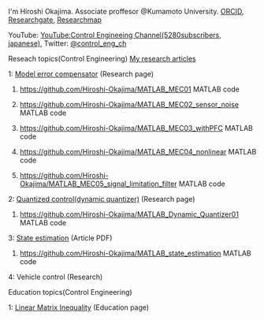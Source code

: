 I'm Hiroshi Okajima. Associate proffesor @Kumamoto University. [ORCID](https://orcid.org/0000-0001-7621-7482), [Researchgate](https://www.researchgate.net/profile/Hiroshi-Okajima), [Researchmap](https://researchmap.jp/read0203288?lang=en)

YouTube: [YouTube:Control Engineeing Channel(5280subscribers, japanese)](https://www.youtube.com/c/ControlEngineeringChannel/videos), Twitter: [@control_eng_ch](https://twitter.com/control_eng_ch)

Reseach topics(Control Engineering) [My research articles](https://sites.google.com/view/hiroshi-okajima/profile/research-achievements)

1: [Model error compensator](https://sites.google.com/view/hiroshi-okajima/model-error-compensator) (Research page)

  1. https://github.com/Hiroshi-Okajima/MATLAB_MEC01 MATLAB code
  
  2. https://github.com/Hiroshi-Okajima/MATLAB_MEC02_sensor_noise MATLAB code
  
  3. https://github.com/Hiroshi-Okajima/MATLAB_MEC03_withPFC MATLAB code
  
  4. https://github.com/Hiroshi-Okajima/MATLAB_MEC04_nonlinear MATLAB code
  
  5. https://github.com/Hiroshi-Okajima/MATLAB_MEC05_signal_limitation_filter MATLAB code

2: [Quantized control(dynamic quantizer)](https://sites.google.com/view/hiroshi-okajima/dynamic-quantizer) (Research page)

  1. https://github.com/Hiroshi-Okajima/MATLAB_Dynamic_Quantizer01 MATLAB code

3: [State estimation](https://www.tandfonline.com/doi/full/10.1080/18824889.2021.1985702) (Article PDF)

  1. https://github.com/Hiroshi-Okajima/MATLAB_state_estimation MATLAB code

4: Vehicle control (Research)

Education topics(Control Engineering)

1: [Linear Matrix Inequality](https://sites.google.com/view/hiroshi-okajima/linear-matrix-inequality) (Education page)
